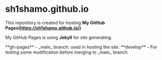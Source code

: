 # sh1shamo.github.io  
  
This repository is created for hosting **My GitHub Pages(https://sh1shamo.github.io/)**  
  
My GitHub Pages is using **Jekyll** for site generating.  
  
<Branches description>  
**gh-pages** - _main_ branch; used in hosting the site.  
**develop** - For testing some modification before merging to _main_ branch.  
